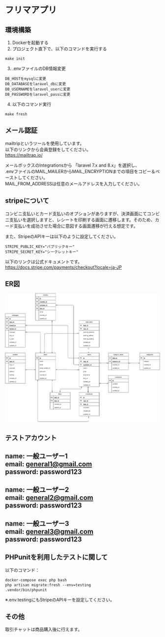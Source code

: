 # フリマアプリ
## 環境構築

1. Dockerを起動する
2. プロジェクト直下で、以下のコマンドを実行する

````
make init
````
3. .envファイルのDB情報変更
````
DB_HOSTをmysqlに変更
DB_DATABASEをlaravel_dbに変更
DB_USERNAMEをlaravel_userに変更
DB_PASSWORDをlaravel_passに変更
````
4. 以下のコマンド実行

````
make fresh
````

## メール認証
mailtripというツールを使用しています。<br>
以下のリンクから会員登録をしてください。<br>
https://mailtrap.io/

メールボックスのIntegrationsから 「laravel 7.x and 8.x」を選択し、　<br>
.envファイルのMAIL_MAILERからMAIL_ENCRYPTIONまでの項目をコピー＆ペーストしてください。　<br>
MAIL_FROM_ADDRESSは任意のメールアドレスを入力してください。

## stripeについて
コンビニ支払いとカード支払いのオプションがありますが、決済画面にてコンビニ支払いを選択しますと、レシートを印刷する画面に遷移します。そのため、カード支払いを成功させた場合に意図する画面遷移が行える想定です。<br>

また、StripeのAPIキーは以下のように設定してください。
````
STRIPE_PUBLIC_KEY="パブリックキー"
STRIPE_SECRET_KEY="シークレットキー"
````

以下のリンクは公式ドキュメントです。<br>
https://docs.stripe.com/payments/checkout?locale=ja-JP

## ER図
![alt](er.png)

## テストアカウント
name: 一般ユーザー1  
email: general1@gmail.com  
password: password123
----------------------------
name: 一般ユーザー2  
email: general2@gmail.com  
password: password123
----------------------------
name: 一般ユーザー3  
email: general3@gmail.com  
password: password123
----------------------------

## PHPunitを利用したテストに関して
以下のコマンド：
````
docker-compose exec php bash  
php artisan migrate:fresh --env=testing  
.vendor/bin/phpunit
````
※.env.testingにもStripeのAPIキーを設定してください。

## その他
取引チャットは商品購入後に行えます。